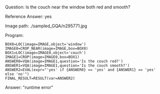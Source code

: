 Question: Is the couch near the window both red and smooth?

Reference Answer: yes

Image path: ./sampled_GQA/n295771.jpg

Program:

```
BOX0=LOC(image=IMAGE,object='window')
IMAGE0=CROP_NEAR(image=IMAGE,box=BOX0)
BOX1=LOC(image=IMAGE0,object='couch')
IMAGE1=CROP(image=IMAGE0,box=BOX1)
ANSWER0=VQA(image=IMAGE1,question='Is the couch red?')
ANSWER1=VQA(image=IMAGE1,question='Is the couch smooth?')
ANSWER2=EVAL(expr="'yes' if {ANSWER0} == 'yes' and {ANSWER1} == 'yes' else 'no'")
FINAL_RESULT=RESULT(var=ANSWER2)
```
Answer: "runtime error"


